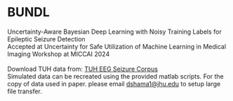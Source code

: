 # BUNDL
Uncertainty-Aware Bayesian Deep Learning with Noisy Training Labels for Epileptic Seizure Detection <br>
Accepted at Uncertainty for Safe Utilization of Machine Learning in Medical Imaging Workshop at MICCAI 2024 <br>
 <br>
Download TUH data from: [TUH EEG Seizure Corpus
](https://isip.piconepress.com/projects/tuh_eeg/) <br>
Simulated data can be recreated using the provided matlab scripts. For the copy of data used in paper. please email dshama1@jhu.edu to setup large file transfer. <br>

